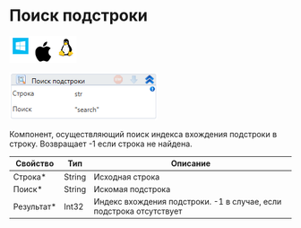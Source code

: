 # Поиск подстроки

![](<../../../../.gitbook/assets/image (100) (1) (1) (1) (1) (1) (8).png>)

![](<../../../../.gitbook/assets/image (328).png>)

Компонент, осуществляющий поиск индекса вхождения подстроки в строку. Возвращает -1 если строка не найдена.

| Свойство    | Тип    | Описание                                                            |
| ----------- | ------ | ------------------------------------------------------------------- |
| Строка\*    | String | Исходная строка                                                     |
| Поиск\*     | String | Искомая подстрока                                                   |
| Результат\* | Int32  | Индекс вхождения подстроки. -1 в случае, если подстрока отсутствует |
